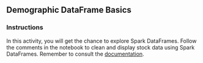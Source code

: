 ## Demographic DataFrame Basics

### Instructions

In this activity, you will get the chance to explore Spark DataFrames. Follow the comments in the notebook to clean and display stock data using Spark DataFrames. Remember to consult the [documentation](http://spark.apache.org/docs/latest/api/python/index.html).
